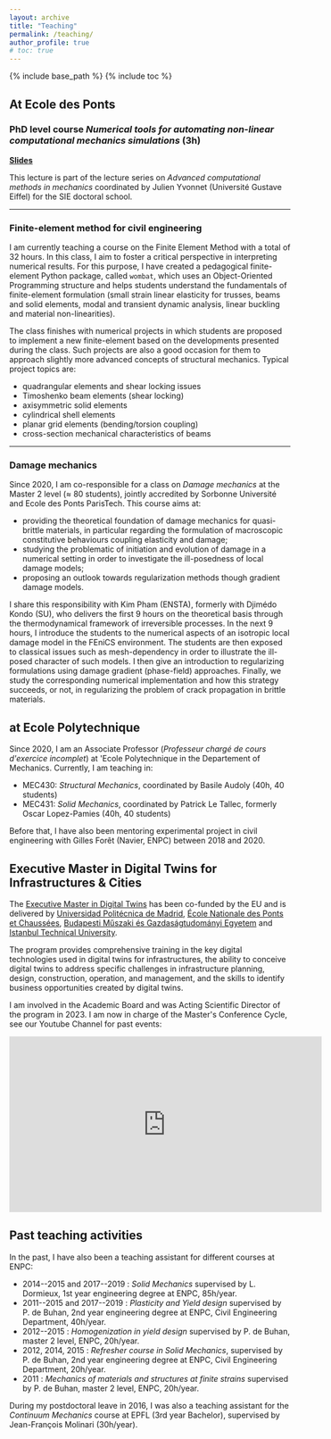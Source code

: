 ```yaml
---
layout: archive
title: "Teaching"
permalink: /teaching/
author_profile: true
# toc: true
---
```


{% include base_path %}
{% include toc %}

## At Ecole des Ponts

### PhD level course *Numerical tools for automating non-linear computational mechanics simulations* (3h)

<p><i class="fa fa-person-chalkboard"></i><a href="Bleyer_advanced_computational_methods_2025.pdf"><b> Slides</b></a></p>

This lecture is part of the lecture series on *Advanced computational methods in mechanics* coordinated by Julien Yvonnet (Université Gustave Eiffel) for the SIE doctoral school.

------------------------------------------------

### Finite-element method for civil engineering

I am currently teaching a course on the Finite Element Method with a total of 32 hours. In this class, I aim to foster a critical perspective in interpreting numerical results. For this purpose, I have created a pedagogical finite-element Python package, called `wombat`, which uses an Object-Oriented Programming structure and helps students understand the fundamentals of finite-element formulation (small strain linear elasticity for trusses, beams and solid elements, modal and transient dynamic analysis, linear buckling and material non-linearities).

The class finishes with numerical projects in which students are proposed to implement a new finite-element based on the developments presented during the class. Such projects are also a good occasion for them to approach slightly more advanced concepts of structural mechanics. Typical project topics are:

- quadrangular elements and shear locking issues
- Timoshenko beam elements (shear locking)
- axisymmetric solid elements
- cylindrical shell elements
- planar grid elements (bending/torsion coupling)
- cross-section mechanical characteristics of beams

--------------------------------------------------------------------

### Damage mechanics

Since 2020, I am co-responsible for a class on *Damage mechanics* at the Master 2 level ($\approx$ 80 students), jointly accredited by Sorbonne Université and Ecole des Ponts ParisTech. This course aims at:

- providing the theoretical foundation of damage mechanics for quasi-brittle materials, in particular regarding the formulation of macroscopic constitutive behaviours coupling elasticity and damage;
- studying the problematic of initiation and evolution of damage in a numerical setting in order to investigate the ill-posedness of local damage models;
- proposing an outlook towards regularization methods though gradient damage models.

I share this responsibility with Kim Pham (ENSTA), formerly with Djimédo Kondo (SU), who delivers the first 9 hours on the theoretical basis through the thermodynamical framework of irreversible processes. In the next 9 hours, I introduce the students to the numerical aspects of an isotropic local damage model in the FEniCS environment. The students are then exposed to classical issues such as mesh-dependency in order to illustrate the ill-posed character of such models. I then give an introduction to regularizing formulations using damage gradient (phase-field) approaches. Finally, we study the corresponding numerical implementation and how this strategy succeeds, or not, in regularizing the problem of crack propagation in brittle materials.



## at Ecole Polytechnique

Since 2020, I am an Associate Professor (*Professeur chargé de cours d'exercice incomplet*) at \'Ecole Polytechnique in the Departement of Mechanics. Currently, I am teaching in:

- MEC430: *Structural Mechanics*, coordinated by Basile Audoly (40h, 40 students)
- MEC431: *Solid Mechanics*, coordinated by Patrick Le Tallec, formerly Oscar Lopez-Pamies (40h, 40 students)

Before that, I have also been mentoring experimental project in civil engineering with Gilles Forêt (Navier, ENPC) between 2018 and 2020.

## Executive Master in Digital Twins for Infrastructures & Cities

The [Executive Master in Digital Twins](https://www.digitwin4ciue.eu/master-digital-twins) has been co-funded by the EU and is delivered by [Universidad Politécnica de Madrid](https://www.upm.es/internacional), [École Nationale des Ponts et Chaussées](https://ecoledesponts.fr/en), [Budapesti Műszaki és Gazdaságtudományi Egyetem](https://www.bme.hu/?language=en) and [Istanbul Technical University](https://www.itu.edu.tr/en/homepage).

The program provides comprehensive training in the key digital technologies used in digital twins for infrastructures, the ability to conceive digital twins to address specific challenges in infrastructure planning, design, construction, operation, and management, and the skills to identify business opportunities created by digital twins.

I am involved in the Academic Board and was Acting Scientific Director of the program in 2023. I am now in charge of the Master's Conference Cycle, see our Youtube Channel for past events:

<iframe width="560" height="315" src="https://www.youtube.com/embed/videoseries?si=5BmmpN5rYzMW2j33&amp;list=PLH4enoRy_41wDseAUBkjDYuFDdMGSKX-w" title="YouTube video player" frameborder="0" allow="accelerometer; autoplay; clipboard-write; encrypted-media; gyroscope; picture-in-picture; web-share" referrerpolicy="strict-origin-when-cross-origin" allowfullscreen></iframe>


## Past teaching activities

In the past, I have also been a teaching assistant for different courses at ENPC:

- 2014--2015 and 2017--2019 : *Solid Mechanics* supervised by L. Dormieux, 1st year engineering degree at ENPC, 85h/year.
- 2011--2015 and 2017--2019 : *Plasticity and Yield design* supervised by P. de Buhan, 2nd year engineering degree at ENPC, Civil Engineering Department, 40h/year.
- 2012--2015 : *Homogenization in yield design* supervised by P. de Buhan, master 2 level, ENPC, 20h/year.
- 2012, 2014, 2015 : *Refresher course in Solid Mechanics*, supervised by P. de Buhan, 2nd year engineering degree at ENPC, Civil Engineering Department, 20h/year.
- 2011 : *Mechanics of materials and structures at finite strains* supervised by P. de Buhan, master 2 level, ENPC, 20h/year.

During my postdoctoral leave in 2016, I was also a teaching assistant for the *Continuum Mechanics* course at EPFL (3rd year Bachelor), supervised by Jean-François Molinari (30h/year).
